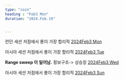```yaml
---
type: "coin"
heading : "Feb3 Mon"
duration: "2024.Feb.19"


---
```

 





런던 세션 저점에서 롱이 가장 합리적
[2024Feb3 Mon](/todo/images/Document2024FEB3-Mon.pdf)



아시아 세션 저점에서 롱이 가장 합리적
[2024Feb3 Tue](/todo/images/Document2024FEB3-Tue.pdf)



**Range sweep 이 일어남.** 횡보구조-> 상승장
[2024Feb3 Wed](/todo/images/Document2024FEB3-Wed.pdf)




아시아 세션 저점에서 롱이 가장 합리적
[2024Feb3 Sun](/todo/images/Document2024FEB3-Sun.pdf)

